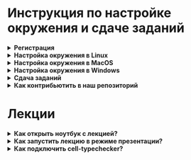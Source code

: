 # Инструкция по настройке окружения и сдаче заданий

<details><summary><b>Регистрация</b></summary>

Вам надо зарегистрироваться на [py.manytask.org](http://py.manytask.org/).

Если вы уже регистрировались в системе manytask на других курсах ШАД, например, курс С++, то у вас уже есть аккаунт, и можно просто нажать "Login".

Если вы не помните или не уверены, то можете попробовать зарегистрироваться, и в случае, если такой пользователь уже
имеется, получите сообщение об ошибке: "Email has already been taken". В таком случае тоже смело жмите "Login".

Кодовое слово, необходимое при регистрации, смотрите в [lms](https://lk.yandexdataschool.ru/courses/2021-autumn/7.945-iazyk-python/about/).

Далее вы попадете на [gitlab.manytask.org](https://gitlab.manytask.org), где должны будете залогиниться, используя логин-пароль, который вы вводили в форму регистрации ранее.
Если вы проходили эту процедуру ранее для других курсов, и гитлаб вас помнит, то этот шаг автоматически будет пропущен.

В итоге вы должны попасть на главную py.manytask.org:

<img src="https://i.imgur.com/FYDgaWj.png" width=600/>
</details>

<details><summary><b>Настройка окружения в Linux</b></summary>

#### Создание ssh-ключа
Можно почитать [туториал гитлаба](https://gitlab.manytask.org/help/ssh/README#gitlab-and-ssh-keys) о том как создать и добавить в аккаунт ssh ключ, а можно проследовать инструкции ниже. Если вы используете инструкцию гитлаба, не забудьте пройти также по ссылке [declare what host](https://gitlab.manytask.org/help/ssh/README#working-with-non-default-ssh-key-pair-paths), где описано как указать какой ключ использовать для подключения к гитлабу.

Если вы не делали по инструкции гитлаба:
- Воспользуйтесь `ssh-keygen` (возможно, вам придется поставить `openssh-client`), затем скопируйте **.pub** ключ:
```bash
# Если не стоит ssh-keygen (и у вас Debian/Ubuntu):
apt-get install openssh-client

# Создаем ключ:
ssh-keygen -t ed25519 -f ~/.ssh/manytask_ed25519
# Обратите внимание, что вы можете не указывать пароль для ключа,
# чтобы не приходилось его потом вводить на каждое действие c ключом
# Это стандартная практика, хотя и не очень безопасная

# Выводим содержимое **публичного** ключа в консоль:
cat ~/.ssh/manytask_ed25519.pub
# Его надо просто скопировать, как есть, включая подпись - обычно это "ваш-логин@имя-устройства"
# ВАЖНО! Публичным ключом можно делиться, приватным (то же имя, без .pub на конце) - никогда,
# иначе злоумышленник сможет представиться вами
```

<details><summary><a>Картинка</a></summary><img src="https://i.imgur.com/FMHgxsL.png" width=800/></details></br>

- Идете на [gitlab.manytask.org](https://gitlab.manytask.org)

- Жмете на иконку с вашим профилем в правом верхнем углу -> `Settings` -> слева жмете на `SSH keys`

- Вставляете ключ в формочку, жмете "Add key"

<details><summary><a>Картинка</a></summary><img src="https://i.imgur.com/CSPBoGp.png" width=800/></details></br>

- Cоздайте ssh-config c таким содержимым, чтобы при подключении
к `gitlab.manytask.org` использовался ваш новый ключ:
```bash
> cat ~/.ssh/config
Host gitlab.manytask.org
    IdentityFile ~/.ssh/manytask_ed25519
```

<details><summary><a>Как проверить себя?</a></summary></br>

Из консоли выполнить:
```bash
ssh git@gitlab.manytask.org
```

Вывод должен быть примерно таким:
```
PTY allocation request failed on channel 0
Welcome to GitLab, @hiverus!
Connection to gitlab.manytask.org closed.
```
</details>

Если что-то не получилось - обращайтесь в чатик.

#### Установка git

О том, что такое гит, и как вообще с ним работать, мы рассказывали в [лекции про гит](https://yadi.sk/i/YUe3SJYo11EChA).

С некоторой вероятностью гит уже стоит, проверить можно так: `git --version`.

Если не стоит, и у вас Ubuntu/Debian, то всё просто:
```bash
sudo apt-get install git
```
Если у вас другой дистрибутив, то думается, вы и сами знаете, как в нем поставить пакет.

#### Клонирование и настройка репозитория

```bash
# Переходим в директорию, где вы хотите разместить репозиторий с задачами,
# обычно это домашняя директория - `/home/<username>`, она же обозначается как `~` (это тильда, если что)
cd <твоя выбранная директория>

# Клонируем свой репозиторий с gitlab.manytask.org (создается автоматически при регистрации)
# Имя репозитория доступно по ссылке "MY REPO" на py.manytask.org
git clone git@gitlab.manytask.org:python-fall-2021/<твой репозиторий>

# Переходим в директорию склонированного репозитория
cd <твой репозиторий>

# Настраиваем гит так, чтобы он знал нас "в лицо"
git config --local user.name "<твой логин с py.manytask.org>"
git config --local user.email "<твой емейл с py.manytask.org>"

# Настраиваем возможность получать обновления из публичного репозитория с задачами
git remote add upstream git@gitlab.manytask.org:py-tasks/public-2021-fall.git
```

#### Установка интерпретатора и доп. пакетов

Мы используем версию питона 3.9.7.

- Поставьте [pyenv](https://github.com/pyenv/pyenv#installation)
```bash
curl -L https://github.com/pyenv/pyenv-installer/raw/master/bin/pyenv-installer | bash
```

Будет много текста, который, скорее всего, закончится 
```
WARNING: seems you still have not added 'pyenv' to the load path.

# Load pyenv automatically by adding
# the following to ~/.bashrc:

export PATH="$HOME/.pyenv/bin:$PATH"
eval "$(pyenv init -)"
eval "$(pyenv virtualenv-init -)"
```

Если при попытке установить питон вы получите ошибку в духе `bash: pyenv: command not found`, то нужно выполнить првую из команд, предлагаемых pyenv'ом, где задается PATH. Имейте ввиду, что изменения команд в `~/.bashrc`, `~/.profile` и других подобных файлах – вступают в силу только после перезапуска терминала.
- Установите обходимые пакеты для работы интерпретатора и pytest:
```bash
sudo apt-get install libsqlite3-dev sqlite3 zlibc libssl-dev libssl1.1
```

- Установите нужную версию питона
```bash
pyenv install 3.9.7
```
Если при установке возникают ошибки, то поставьте нужные пакеты в зависимости от вашего дистрибутива,
следуя [этой инструкции](https://github.com/pyenv/pyenv/wiki/Common-build-problems).
(Если под WSL не находится `llvm`, то можно взять `llvm-6.0-runtime llvm-6.0-dev`)

- Разверните виртуальное окружение с нужной версией питона в репозитории с задачами
```bash
cd <путь к склонированному репозиторию с задачами>
~/.pyenv/versions/3.9.7/bin/python -m venv shad_env
```

- Активируйте виртуальное окружение (будет активным, пока не закроете консоль, либо не выполните `deactivate`)
```bash
source shad_env/bin/activate
```

- Поставьте пакеты:
    * pytest для тестирования
    * flake8 для проверки на кодстайл
    * mypy для проверки типов
    * другие пакеты для задачек
```bash
# файл requirements.txt лежит в корне репозитория с задачками
(shad_env)$ pip install --upgrade -r requirements.txt
```

- Проверьте версии:
```bash
(shad_env)$ python --version
Python 3.9.7
(shad_env)$ pytest --version
pytest 6.2.5
(shad_env)$ flake8 --version
3.9.2 (mccabe: 0.6.1, pycodestyle: 2.7.0, pyflakes: 2.3.1) CPython 3.9.7 on Linux/Darwin
(shad_env)$ mypy --version
mypy 0.910
```

<details><summary><a>Картинка</a></summary><img src="https://i.imgur.com/hYZFUE7.png" width=800/></details></br>

#### Установка и настройка IDE

Мы рекомендуем вам воспользоваться [PyCharm](https://www.jetbrains.com/pycharm/download/).
Скачайте бесплатную Community-версию, установите и запустите.

- Создайте новый проект (Create new project)
- Укажите путь до репозитория с задачами (см. пункт "Клонирование и настройка репозитория")
- Разверните меню "Project interpreter", выберите "Existing interpreter"
- Укажите путь до установленного интерпретатора: `<директория с задачками>/shad_env/bin/python`
- Подтвердите создание проекта
- [Опционально] Далее, при попытке воспользоваться дебаггером может быть необходимо зайти в Settings > Tools > Python Integrated Tools и поменять там Default Test Runner на pytest. Тогда при ПКМ на директории с задачей должен появиться пункт Debug 'pytest in \<folder name\>'. 

</details>

<details><summary><b>Настройка окружения в MacOS</b></summary>

#### Создание ssh-ключа

В консоли воспользуйтесь `ssh-keygen`, затем копируйте **.pub** ключ:

```bash
# Создаем ключ:
> ssh-keygen -t ed25519 -f ~/.ssh/manytask_ed25519
# Обратите внимание, что вы можете не указывать пароль для ключа,
# чтобы не приходилось его потом вводить на каждое действие c ключом
# Это стандартная практика, хотя и не очень безопасная

# Выводим содержимое **публичного** ключа в консоль:
> cat ~/.ssh/manytask_ed25519.pub
# Его надо просто скопировать, как есть, включая подпись - обычно это "ваш-логин@имя-устройства"
# ВАЖНО! Публичным ключом можно делиться, приватным (то же имя, без .pub на конце) - никогда,
# иначе злоумышленник сможет представиться вами
```

<details><summary><a>Картинка</a></summary><img src="https://i.imgur.com/FMHgxsL.png" width=800/></details>

Идете на [gitlab.manytask.org](https://gitlab.manytask.org), находите в правом верхнем углу иконку с вашим профилем. Жмете на неё -> `Settings` -> слева жмете на `SSH keys`. Здесь вставляете ключ в формочку, жмете "Add key".
<details><summary><a>Картинка</a></summary><img src="https://i.imgur.com/CSPBoGp.png" width=800/></details>

Кроме этого, создайте ssh-config c таким содержимым, чтобы при подключении
к `gitlab.manytask.org` использовался ваш новый ключ:
```bash
> cat ~/.ssh/config
Host gitlab.manytask.org
    IdentityFile ~/.ssh/manytask_ed25519
```
Создать файл можно с помощью редактора `nano`, если он установлен
```bash
> nano ~/.ssh/config
```
затем нужно вставить в файл содержимое и нажать ctrl + O для сохранения и ctrl + X для выхода из редактора.

Либо с помощью команды 
```bash
echo $'Host gitlab.manytask.org\n\tIdentityFile ~/.ssh/manytask_ed25519' > ~/.ssh/config
```

<details><summary><a>Полный процесс в консоли</a></summary><img src="https://i.imgur.com/LR6oDYQ.png" width=800/></details>

<details><summary><a>Как проверить себя?</a></summary>

Из консоли выполнить:
```bash
> ssh git@gitlab.manytask.org
```

Вывод должен быть примерно таким:
```
PTY allocation request failed on channel 0
Welcome to GitLab, @hiverus!
Connection to gitlab.manytask.org closed.
```

</details>

Если что-то не получилось - обращайтесь в чатик.

#### Установка git

О том, что такое гит, и как вообще с ним работать, мы рассказывали в [лекции про гит](https://yadi.sk/i/YUe3SJYo11EChA).
```bash
# Пакеты стараемся ставить через brew - https://brew.sh
> brew install git
```

#### Клонирование и настройка репозитория


```bash
# Заходим в домашнюю директорию, где разместится репозиторий с задачами
> cd /Users/`whoami`

# Клонируем свой репозиторий с gitlab.manytask.org (создается автоматически при регистрации)
# Имя репозитория доступно по ссылке "MY REPO" на py.manytask.org
> git clone git@gitlab.manytask.org:python-fall-2021/<твой репозиторий>

# Переходим в директорию склонированного репозитория
> cd ~/<твой репозиторий>

# Настраиваем гит так, чтобы он знал нас "в лицо"
> git config --local user.name "<твой логин с py.manytask.org>"
> git config --local user.email "<твой емейл с py.manytask.org>"

# Настраиваем возможность получать обновления из публичного репозитория с задачами
> git remote add upstream git@gitlab.manytask.org:py-tasks/public-2021-fall.git
```

#### Установка интерпретатора и доппакетов

Мы используем версию питона 3.9.7.

В консоли выполните:
```bash
# Устанаваливаем pyenv (менеджер версий питона)
> brew install pyenv

# Ставим нужную версию питона
> pyenv install 3.9.7
python-build: use openssl@1.1 from homebrew
python-build: use readline from homebrew
Installing Python-3.9.7...
python-build: use readline from homebrew
python-build: use zlib from xcode sdk
Installed Python-3.9.7 to /Users/ilariia/.pyenv/versions/3.9.7

# Устанаваливаем пакет для создания виртуального окужения
> brew install pyenv-virtualenv

# Создаем виртуальное окружение shad_env с интерпретатором нужной версии
> pyenv virtualenv 3.9.7 shad_env

# Ставим в виртуальное окружение пакеты, необходимые для курса
#   - mypy для проверки типов
#   - flake8 для проверки на кодстайл
#   - pytest для тестирования
#   - другие пакеты для задачек
> ~/.pyenv/versions/3.9.7/envs/shad_env/bin/pip install --upgrade -r ~/<твой репозиторий>/requirements.txt

# Наш интерпретатор, который будем везде использовать
> ~/.pyenv/versions/3.9.7/envs/shad_env/bin/python
Python 3.9.7 (default, Sep 7 2021, 00:00:00)
>>>

```

<details><summary><b>Apple silicon (!)</b></summary>
Если у вас устройство на `apple silicon m1`, то... удачи вам :3  
Мы НЕ гарантируем и не обещаем поддержку всего курса на такой архитектуре, но вы можете попробовать.

Вот один из способов установить необходимые пакеты - 
Выполняем инструкцию выше, но вместо `pip install --upgrade` делаем следующее
```bash
# Устанавливаем компиляторы 
> brew install openblas gfortran
> export OPENBLAS="$(brew --prefix openblas)"
# Отдельно ставим биндинговые пакеты
> pip install cython pybind11 pythran
# Ставим llvm, который нужен некоторым отдельным пакетам 
> brew install llvm@11
> export LLVM_CONFIG="/opt/homebrew/Cellar/llvm@11/11.1.0_2/bin/llvm-config"

# Ставим отдельно llvmlite
> pip install llvmlite
# Самое весёлое - пробуем собрать себе капризные библиотеки (это может занять время)
> pip install --no-binary :all: --no-use-pep517 numpy==1.20.2
> pip install --no-binary :all: --no-use-pep517 scipy==1.7.1
> pip install --no-binary :all: --no-use-pep517 pandas==1.3.1

# Ну а теперь ставим всё остальное и молимся чтоб не упало 
> pip install -r requirements.txt

>>>
```
(Проверьте, что тут версии такие же как и в `requirements.txt`)
</details>

#### Установка и настройка IDE

Мы рекомендуем вам воспользоваться [PyCharm](https://www.jetbrains.com/pycharm/download/).
Скачайте бесплатную Community-версию, установите и запустите.

- Создайте новый проект (Create new project)
- Укажите путь до репозитория с задачами (см. пункт "Клонирование и настройка репозитория")
- Разверните меню "Project interpreter", выберите "Existing interpreter"
- Пропишите путь к установленному интерпретатору
```bash
~/.pyenv/versions/3.9.7/envs/shad_env/bin/python
```
- Подтвердите создание проекта

</details>
<details><summary><b>Настройка окружения в Windows</b></summary>

В Windows 10 появилась такая фича как WSL: Windows Subsystem for Linux,
с её помощью можно запускать Linux-приложения на Windows.
Мы рекомендуем воспользоваться ею, и в дальнейшем следовать инструкциям,
как будто бы у вас стоит операционная система Linux.

#### Как настроить WSL?
Оффициальная инструкция: https://docs.microsoft.com/ru-ru/windows/wsl/install-win10

При выборе операционной системы Linux берите Ubuntu 16.04 или 18.04.

Запустите установленную систему. При входе вы окажетесь в директории `/home/<username>`;
для того, чтобы иметь возможность работать с кодом из самой Windows (например, в PyCharm),
мы рекомендуем размещать директорию с задачами по адресу `"/mnt/c/Users/<username>/My Documents"`,
которая в самой Windows доступна по адресу `C:\Users\<username>\My Documents`.

Перейдите в указанную директорию:
```bash
cd "/mnt/c/Users/<username>/My Documents"
```
Переходите к инструкции про Linux.

</details>

<details><summary><b>Сдача заданий</b></summary>

### Получаем новые задания
Для получения новых заданий надо выполнить `git pull upstream master`.

### Решаем задачу
Код относящийся к отдельной задаче находится в отдельной директории темы и задачи (`01.1.PythonTools/hello_world` и т.д.), нас будет интересовать её содержимое:
- условие задачи содержится в файле `README.md`
- заготовка в кодом задачи обычно лежит в файле с именем задачи `hello_world.py`
- публичные тесты к задаче находятся в файле `test_public.py`

[comment]: <> (<details><summary><a>Картинка</a></summary><img src="https://i.imgur.com/61R3a4q.png" width=800/></details>)
<details><summary><a>Картинка</a></summary><img src="https://i.imgur.com/4EtnZWG.png" width=800/></details>

Вам нужно дописать код в файл с именем задачи.

### Проверяем себя
Все действия нужно производить из консоли, аналогично тому, как вы ставили нужную версию питона

<details><summary><a>Linux/Windows</a></summary>

```bash
$ source shad_env/bin/activate   # активируем виртуальное окружение, если не активировано
(shad_env)$ pytest 01.1.PythonTools/hello_world/  # запуск тестов
(shad_env)$ flake8 01.1.PythonTools/hello_world/  # запуск линтера и stylecheck'а
(shad_env)$ mypy 01.1.PythonTools/hello_world/    # запуск typecheck'а
```

NB: Заметьте, что запуск происходит из **корня проекта**. Если хочется запускать из папки с задачей, то нужно **указать путь** до `setup.cfg` как аргумент для `pytest`/`flake8`/`mypy`. 
</details>

<details><summary><a>MacOS</a></summary>

```bash
> ~/.pyenv/versions/3.9.7/envs/shad_env/bin/pytest 01.1.PythonTools/hello_world/  # запуск тестов
> ~/.pyenv/versions/3.9.7/envs/shad_env/bin/flake8 01.1.PythonTools/hello_world/  # запуск линтера и stylecheck'а
> ~/.pyenv/versions/3.9.7/envs/shad_env/bin/mypy 01.1.PythonTools/hello_world/    # запуск typecheck'а
```

NB: Заметьте, что запуск происходит из **корня проекта**. Если хочется запускать из папки с задачей, то нужно **указать путь** до `setup.cfg` как аргумент для `pytest`/`flake8`/`mypy`. 
</details>

<details><summary><a>PyCharm</a></summary>

Если вы хотите проверить себя и не заходить в консоль, можно обойтись и PyCharm'ом. 
Чтобы проверить pytest, можно нажать правой кнопкой на директорию с задачей и выбрать "pytest in ...".

<details><summary>Картинка</summary>

![](pycharm_debug_task.jpeg)

</details>

После запуска pytest появится отдельное меню Run в котором будет список запускаемых тестов.
Любой из них можно запустить/продебажить нажав правой кнопкой мыши на него.

<details><summary>Картинка</summary>

![](pycharm_debug_test.jpeg)

</details>

NB: В PyCharm можно настроить автоматический запуск `pytest`/`flake8`/`mypy` по кнопке тестирования, предоставляем вам возможность настроить это под себя. 

</details>

### Отправляем задачу в тестирующую систему
```bash
git add 01.1.PythonTools/hello_world/hello_world.py
git commit -m 'Add hello world task'
git push origin master
```

Вы можете наблюдать за результатами тестирования на странице `CI/CD -> Jobs` в своём репозитории, выбираем задачу, жмем на иконку статуса.

Там можно увидеть статусы посылок и результаты тестирования.

Выглядит это обычно так:
- Информация о последнем коммите и изменённых файлах
- Для каждой тестируемой задачи (может быть несколько в одном коммите)
  - Проверка стиля (PEP8)
  - Проверка типов (type hints)
  - Поиск тестов
  - Запуск тестов и их результат

[comment]: <> (<details><summary><a>Картинка</a></summary><img src="https://i.imgur.com/mgMXP1z.png" width=800/></details>)
<details><summary><a>Картинка</a></summary><img src="https://i.imgur.com/mehIkFl.png" width=800/></details>

Если хоть одна задача падает на тестах, в интерфейсе гитлаба запуск будет считаться неудавшимся (failed). Если хоть одна задача в комплекте прошла - баллы за неё поставятся в систему независимо от остальных. 
</details>

<details><summary><b>Как контрибьютить в наш репозиторий</b></summary>
Мы за проактивный подход, поэтому если вы видите неточность или ошибку в условии задачи/тестах или хотите сделать новую задачку, то вы можете прислать нам правки.


### Последовательность действий
1. Точно сформулируйте в чем именно возникает проблема или ошибка, что вы хотите добавить или изменить. 
2. Попробовать придумать как исправить эту ошибку или какие тесты нужно добавить
3. Делаем Issue или Merge Request

### Создаём issue 
Если ну никак не получается придумать решение ошибки или новую задачку, то 
1. Заходим [public repo](https://gitlab.manytask.org/py-tasks/public-2021-fall) -> Issues 
2. New issue 
3. Оформляем - описываем проблему или идею, приводим примеры, объясняем тонкие моменты и тд.


### Делаем Merge Request 
Если у вас есть идея как исправить или что добавить - круто!  

1. Синхронизуйте свой репозиторий с нашим:
```bash
git pull upstream master
```
2. Создайте **новую** ветку для merge request'а:  
ВАЖНО: Название ветки должно включать слово `contributing`, например `contributing-fixed-hello-world-test`
```bash
git checkout -b <your-contributing-branch-name> upstream/master
```
3. Внесите изменения и закоммитьте:
```bash
git add <changed-files>;
git commit -m <good-message>
```
4. Отправьте изменения в свой гитлаб-репозиторий:
```bash
git push origin <your-contributing-branch-name>
```
5. Зайдите в свой репозиторий на [gitlab.manytask.org](gitlab.manytask.org), нажмите слева на панели `Merge Requests -> New merge request`
6. Выберите `source branch`: имя вашего репозитория + имя вашей ветки <your-branch-name>
7. Выберите `target branch`: py-tasks/public-2021-fall + master
8. Нажмите `Compare branches and continue`
9. Задайте название и описание вашего реквеста. Внизу страницы посмотрите изменения (вкладка Changes), если все ок, то жмите `Submit merge request`

### Что потом?
* Мы посмотрим реквест, напишем комментарии, если они у нас будут. Вы можете продолжать вносить изменения и коммитить их прямо в этот реквест (обновится автоматически), пока остаетесь в нужной ветке
* В любой момент вы можете переключиться обратно на код ваших задачек, и работать с ними:
```bash
git checkout master
```
или переключиться обратно на ваш реквест, и внести в него изменения:
```bash
git checkout <your-contributing-branch-name>
```
* Когда ваш реквест будет принят и смерджен, можно удалить ветку:
```bash
git branch remove <your-contributing-branch-name>
```

</details>

# Лекции

<details><summary><b>Как открыть ноутбук с лекцией?</b></summary>

После того, как вы настроили окружение
по [инструкции](https://gitlab.manytask.org/py-tasks/public-2021-fall/blob/master/README.md):

```bash
# Устанавливаем jupyter
~$ ~/.pyenv/versions/3.9.7/envs/shad_env/bin/pip install jupyter==1.0.0

# Запускаем jupyter
$ ~/.pyenv/versions/3.9.7/envs/shad_env/bin/jupyter notebook
```
</details>

<details><summary><b>Как запустить лекцию в режиме презентации?</b></summary>

```bash
# Устанавливаем RISE
~$ ~/.pyenv/versions/3.9.7/envs/shad_env/bin/pip install rise==5.6.1
```

В jupyter notebook появится кнопка "Enter/Exit RISE Slideshow"

</details>

<details><summary><b>Как подключить cell-typeсhecker?</b></summary>

```python
from IPython.core.magic import register_cell_magic


@register_cell_magic
def typecheck(line, cell):

    from mypy import api
    cell = '\n' + cell

    mypy_result = api.run(['-c', cell] + line.split())

    if mypy_result[0]:  # print mypy stdout
        print(mypy_result[0])

    if mypy_result[1]:  # print mypy stderr
        print(mypy_result[1])
```

```bash
# Дописываем код выше в файл typecheck.py
$ vim ~/.ipython/profile_default/startup/typecheck.py

# Перезапускаем jupyter
~/.pyenv/versions/3.9.7/envs/shad_env/bin/jupyter notebook
```

Для проверки типов добавить строчку `%%typecheck` в тестируемой ячейке.  
Для применения `mypy` ко всем запускаемым ячейкам можно использовать [Nb Mypy](https://pypi.org/project/nb-mypy/).

</details>
